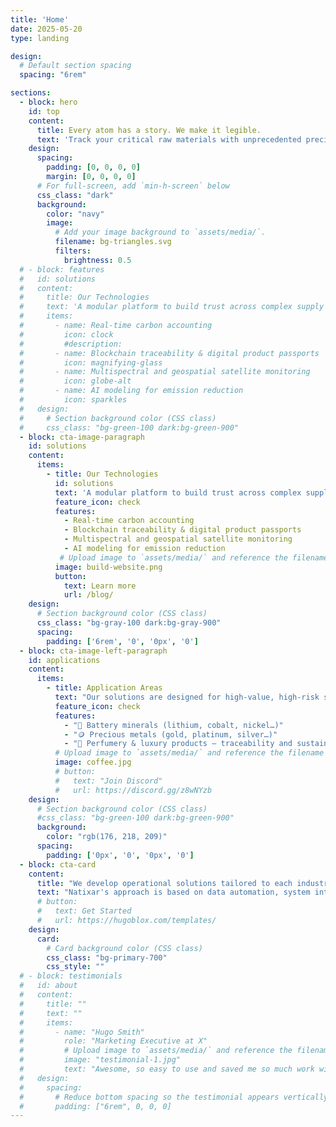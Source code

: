 ```yaml
---
title: 'Home'
date: 2025-05-20
type: landing

design:
  # Default section spacing
  spacing: "6rem"

sections:
  - block: hero
    id: top
    content:
      title: Every atom has a story. We make it legible.
      text: 'Track your critical raw materials with unprecedented precision: blockchain, satellite data, material fingerprinting, carbon analysis.'
    design:
      spacing:
        padding: [0, 0, 0, 0]
        margin: [0, 0, 0, 0]
      # For full-screen, add `min-h-screen` below
      css_class: "dark"
      background:
        color: "navy"
        image:
          # Add your image background to `assets/media/`.
          filename: bg-triangles.svg
          filters:
            brightness: 0.5
  # - block: features
  #   id: solutions
  #   content:
  #     title: Our Technologies
  #     text: 'A modular platform to build trust across complex supply chains:'
  #     items:
  #       - name: Real-time carbon accounting
  #         icon: clock
  #         #description: 
  #       - name: Blockchain traceability & digital product passports
  #         icon: magnifying-glass 
  #       - name: Multispectral and geospatial satellite monitoring
  #         icon: globe-alt
  #       - name: AI modeling for emission reduction
  #         icon: sparkles 
  #   design:
  #     # Section background color (CSS class)
  #     css_class: "bg-green-100 dark:bg-green-900"
  - block: cta-image-paragraph
    id: solutions
    content:
      items:
        - title: Our Technologies
          id: solutions 
          text: 'A modular platform to build trust across complex supply chains:'
          feature_icon: check
          features:
            - Real-time carbon accounting
            - Blockchain traceability & digital product passports
            - Multispectral and geospatial satellite monitoring
            - AI modeling for emission reduction
           # Upload image to `assets/media/` and reference the filename here
          image: build-website.png
          button:
            text: Learn more
            url: /blog/
    design:
      # Section background color (CSS class)
      css_class: "bg-gray-100 dark:bg-gray-900"
      spacing:
        padding: ['6rem', '0', '0px', '0']
  - block: cta-image-left-paragraph
    id: applications 
    content:
      items:
        - title: Application Areas
          text: "Our solutions are designed for high-value, high-risk supply chains:"
          feature_icon: check
          features:
            - "🔋 Battery minerals (lithium, cobalt, nickel…)"
            - "🪙 Precious metals (gold, platinum, silver…)"
            - "🌸 Perfumery & luxury products – traceability and sustainability of rare ingredients"
          # Upload image to `assets/media/` and reference the filename here
          image: coffee.jpg
          # button:
          #   text: "Join Discord"
          #   url: https://discord.gg/z8wNYzb
    design:
      # Section background color (CSS class)
      #css_class: "bg-green-100 dark:bg-green-900"
      background:
        color: "rgb(176, 218, 209)"
      spacing:
        padding: ['0px', '0', '0px', '0']
  - block: cta-card
    content:
      title: "We develop operational solutions tailored to each industry, need, and geography."
      text: "Natixar's approach is based on data automation, system interoperability, transparency, and regulatory foresight."
      # button:
      #   text: Get Started
      #   url: https://hugoblox.com/templates/
    design:
      card:
        # Card background color (CSS class)
        css_class: "bg-primary-700"
        css_style: ""
  # - block: testimonials
  #   id: about
  #   content:
  #     title: ""
  #     text: ""
  #     items:
  #       - name: "Hugo Smith"
  #         role: "Marketing Executive at X"
  #         # Upload image to `assets/media/` and reference the filename here
  #         image: "testimonial-1.jpg"
  #         text: "Awesome, so easy to use and saved me so much work with the swappable pre-designed sections!"
  #   design:
  #     spacing:
  #       # Reduce bottom spacing so the testimonial appears vertically centered between sections
  #       padding: ["6rem", 0, 0, 0]
---
```

